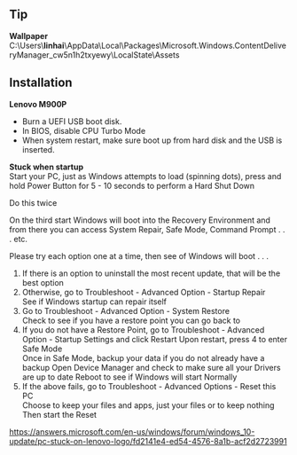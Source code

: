 ## Tip ##
**Wallpaper**
C:\Users\\**linhai**\AppData\Local\Packages\Microsoft.Windows.ContentDeliveryManager_cw5n1h2txyewy\LocalState\Assets

## Installation
**Lenovo M900P**  
- Burn a UEFI USB boot disk.
- In BIOS, disable CPU Turbo Mode
- When system restart, make sure boot up from hard disk and the USB is inserted.

**Stuck when startup**  
Start your PC, just as Windows attempts to load (spinning dots), press and hold Power Button for 5 - 10 seconds to perform a Hard Shut Down

Do this twice

On the third start Windows will boot into the Recovery Environment and from there you can access System Repair, Safe Mode, Command Prompt . . . etc.

Please try each option one at a time, then see of Windows will boot . . .

1. If there is an option to uninstall the most recent update,  that will be the best option
2. Otherwise, go to Troubleshoot - Advanced Option - Startup Repair  
See if Windows startup can repair itself
3. Go to Troubleshoot - Advanced Option - System Restore  
Check to see if you have a restore point you can go back to
4. If you do not have a Restore Point, go to Troubleshoot - Advanced Option - Startup Settings and click Restart
Upon restart, press 4 to enter Safe Mode  
Once in Safe Mode, backup your data if you do not already have a backup
Open Device Manager and check to make sure all your Drivers are up to date
Reboot to see if Windows will start Normally
5. If the above fails, go to Troubleshoot - Advanced Options - Reset this PC  
Choose to keep your files and apps, just your files or to keep nothing  
Then start the Reset  

https://answers.microsoft.com/en-us/windows/forum/windows_10-update/pc-stuck-on-lenovo-logo/fd2141e4-ed54-4576-8a1b-acf2d2723991